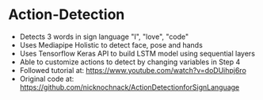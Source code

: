 # Action-Detection
- Detects 3 words in sign language "I", "love", "code"
- Uses Mediapipe Holistic to detect face, pose and hands
- Uses Tensorflow Keras API to build LSTM model using sequential layers 
- Able to customize actions to detect by changing variables in Step 4
- Followed tutorial at: https://www.youtube.com/watch?v=doDUihpj6ro
- Original code at: https://github.com/nicknochnack/ActionDetectionforSignLanguage
